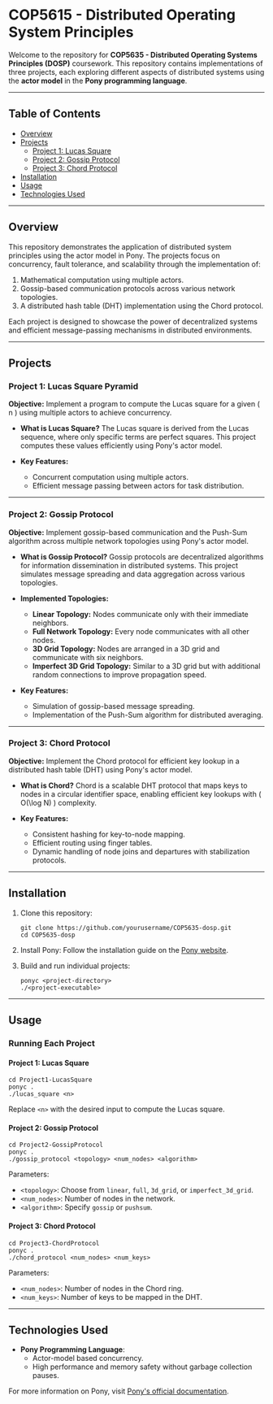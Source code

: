 # COP5615 - Distributed Operating System Principles

Welcome to the repository for **COP5635 - Distributed Operating Systems Principles (DOSP)** coursework. This repository contains implementations of three projects, each exploring different aspects of distributed systems using the **actor model** in the **Pony programming language**.

---

## Table of Contents
- [Overview](#overview)
- [Projects](#projects)
  - [Project 1: Lucas Square](#project-1-lucas-square)
  - [Project 2: Gossip Protocol](#project-2-gossip-protocol)
  - [Project 3: Chord Protocol](#project-3-chord-protocol)
- [Installation](#installation)
- [Usage](#usage)
- [Technologies Used](#technologies-used)

---

## Overview

This repository demonstrates the application of distributed system principles using the actor model in Pony. The projects focus on concurrency, fault tolerance, and scalability through the implementation of:
1. Mathematical computation using multiple actors.
2. Gossip-based communication protocols across various network topologies.
3. A distributed hash table (DHT) implementation using the Chord protocol.

Each project is designed to showcase the power of decentralized systems and efficient message-passing mechanisms in distributed environments.

---

## Projects

### Project 1: Lucas Square Pyramid
**Objective:** Implement a program to compute the Lucas square for a given \( n \) using multiple actors to achieve concurrency.

- **What is Lucas Square?**
  The Lucas square is derived from the Lucas sequence, where only specific terms are perfect squares. This project computes these values efficiently using Pony's actor model.

- **Key Features:**
  - Concurrent computation using multiple actors.
  - Efficient message passing between actors for task distribution.

---

### Project 2: Gossip Protocol
**Objective:** Implement gossip-based communication and the Push-Sum algorithm across multiple network topologies using Pony's actor model.

- **What is Gossip Protocol?**
  Gossip protocols are decentralized algorithms for information dissemination in distributed systems. This project simulates message spreading and data aggregation across various topologies.

- **Implemented Topologies:**
  - **Linear Topology:** Nodes communicate only with their immediate neighbors.
  - **Full Network Topology:** Every node communicates with all other nodes.
  - **3D Grid Topology:** Nodes are arranged in a 3D grid and communicate with six neighbors.
  - **Imperfect 3D Grid Topology:** Similar to a 3D grid but with additional random connections to improve propagation speed.

- **Key Features:**
  - Simulation of gossip-based message spreading.
  - Implementation of the Push-Sum algorithm for distributed averaging.

---

### Project 3: Chord Protocol
**Objective:** Implement the Chord protocol for efficient key lookup in a distributed hash table (DHT) using Pony's actor model.

- **What is Chord?**
  Chord is a scalable DHT protocol that maps keys to nodes in a circular identifier space, enabling efficient key lookups with \( O(\log N) \) complexity.

- **Key Features:**
  - Consistent hashing for key-to-node mapping.
  - Efficient routing using finger tables.
  - Dynamic handling of node joins and departures with stabilization protocols.

---

## Installation

1. Clone this repository:
   ```
   git clone https://github.com/yourusername/COP5635-dosp.git
   cd COP5635-dosp
   ```

3. Install Pony:
Follow the installation guide on the [Pony website](https://www.ponylang.io/).

4. Build and run individual projects:
   ```
   ponyc <project-directory>
   ./<project-executable>
   ```

---

## Usage

### Running Each Project

#### Project 1: Lucas Square
    cd Project1-LucasSquare
    ponyc .
    ./lucas_square <n>
Replace `<n>` with the desired input to compute the Lucas square.

#### Project 2: Gossip Protocol
    cd Project2-GossipProtocol
    ponyc .
    ./gossip_protocol <topology> <num_nodes> <algorithm>
Parameters:
- `<topology>`: Choose from `linear`, `full`, `3d_grid`, or `imperfect_3d_grid`.
- `<num_nodes>`: Number of nodes in the network.
- `<algorithm>`: Specify `gossip` or `pushsum`.

#### Project 3: Chord Protocol
    cd Project3-ChordProtocol
    ponyc .
    ./chord_protocol <num_nodes> <num_keys>
Parameters:
- `<num_nodes>`: Number of nodes in the Chord ring.
- `<num_keys>`: Number of keys to be mapped in the DHT.

---

## Technologies Used

- **Pony Programming Language**:
  - Actor-model based concurrency.
  - High performance and memory safety without garbage collection pauses.
  
For more information on Pony, visit [Pony's official documentation](https://www.ponylang.io/).
